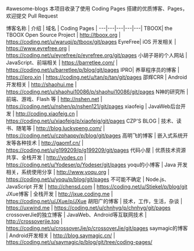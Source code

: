 #awesome-blogs
本项目收录了使用 Coding Pages 搭建的优质博客、Pages，欢迎提交 Pull Request

博客名称 | 介绍 | 域名 | Coding Pages |
---|---|---|---|---|
TBOOX| the TBOOX Open Source Project | http://tboox.org | https://coding.net/u/waruqi/p/tboox/git/pages
EyreFree| iOS 开发相关 | https://www.eyrefree.org | https://coding.net/u/eyrefree/p/eyrefree.org/git/pages
小胡子哥的个人网站 | JavaScript、前端相关 | https://barretlee.com/ | https://coding.net/u/barretlee/p/blog/git/pages
IPRO| 养草程序员的博客 | https://ipro.xin | https://coding.net/u/tan/p/tan/git/pages
邵辉CRR | Android 开发相关 | http://shaohui.me |	https://coding.net/u/shaohui10086/p/shaohui10086/git/pages
N神的研究所 | 前端、游戏、Flash 等 | http://nshen.net |	https://coding.net/u/nshen/p/nshen121/git/pages
xiaofeig | JavaWeb后台开发 | http://coding.xiaofeig.cn | https://coding.net/u/xiaofeig/p/xiaofeig/git/pages
CZP'S BLOG | 技术、读书、随笔等 | http://blog.luckypeng.com/ | https://coding.net/u/czphappy/p/blog/git/pages
高明飞的博客 | 嵌入式系统开发等各种技术 | http://gaomf.cn/ | https://coding.net/u/g199209/p/g199209/git/pages
代码小屋 | 优质技术资源共享、全栈开发 | http://yodes.cn | https://coding.net/u/Yodeser/p/Yodeser/git/pages
yoqu的小博客 | Java 开发相关，系统使用分享 | http://www.yoqu.org | https://coding.net/u/yoqu/p/blog/git/pages
不可能不确定 | Node.js、JavaScript 开发 | http://chensd.com | https://coding.net/u/Stiekel/p/blog/git
JXue博客 | 全栈开发 | http://jxue.coding.me | https://coding.net/u/JXue/p/JXue
胡阳广的博客 | 技术，工作，生活，杂谈 | https://uxwind.me | https://coding.net/u/chnhyg/p/chnhyg/git/pages
crossoverJie的独立博客 | JavaWeb、Android等互联网技术 | http://crossoverjie.top | https://coding.net/u/crossoverJie/p/crossoverJie/git/pages
saymagic的博客 | Android开发相关 | http://blog.saymagic.cn/ | https://coding.net/u/saymagic/p/blog/git/tree/coding-pages/

